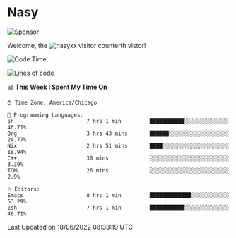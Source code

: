 # Nasy

<!--
<p align="center">
<img height="200" src="https://github-readme-stats.vercel.app/api?username=nasyxx&count_private=true&show_icons=true&theme=dracula&include_all_commits=true"/>
<img height="200" src="https://github-readme-stats.vercel.app/api/top-langs/?username=nasyxx&theme=dracula&hide=html,jupyter+notebook&count_private=true&show_icons=true"/>
</p>

  
----------------
-->

![Sponsor](https://img.shields.io/static/v1.svg?label=Sponsor&message=%E2%9D%A4&logo=GitHub&style=flat&color=pink)
 
Welcome, the ![nasyxx visitor counter](https://count.getloli.com/get/@nasyxx?theme=rule34)th vistor!
 
<!--START_SECTION:waka-->
![Code Time](http://img.shields.io/badge/Code%20Time-2%2C491%20hrs%2031%20mins-blue)

![Lines of code](https://img.shields.io/badge/From%20Hello%20World%20I%27ve%20Written-5%20Million%20lines%20of%20code-blue)

📊 **This Week I Spent My Time On** 

```text
⌚︎ Time Zone: America/Chicago

💬 Programming Languages: 
sh                       7 hrs 1 min         ███████████░░░░░░░░░░░░░░   46.71% 
Org                      3 hrs 43 mins       ██████░░░░░░░░░░░░░░░░░░░   24.77% 
Nix                      2 hrs 51 mins       ████░░░░░░░░░░░░░░░░░░░░░   18.94% 
C++                      30 mins             ░░░░░░░░░░░░░░░░░░░░░░░░░   3.39% 
TOML                     26 mins             ░░░░░░░░░░░░░░░░░░░░░░░░░   2.9%

🔥 Editors: 
Emacs                    8 hrs 1 min         █████████████░░░░░░░░░░░░   53.29% 
Zsh                      7 hrs 1 min         ███████████░░░░░░░░░░░░░░   46.71%

```


 Last Updated on 18/06/2022 08:33:19 UTC
<!--END_SECTION:waka-->

<!-- ![visitors](https://visitor-badge.laobi.icu/badge?page_id=nasyxx.nasyxx) -->
